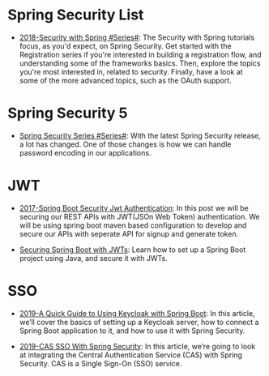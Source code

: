 # Spring Security List

- [2018-Security with Spring #Series#](https://www.baeldung.com/security-spring): The Security with Spring tutorials focus, as you'd expect, on Spring Security. Get started with the Registration series if you're interested in building a registration flow, and understanding some of the frameworks basics. Then, explore the topics you're most interested in, related to security. Finally, have a look at some of the more advanced topics, such as the OAuth support.

# Spring Security 5

- [Spring Security Series #Series#](https://www.baeldung.com/tag/spring-security-5/): With the latest Spring Security release, a lot has changed. One of those changes is how we can handle password encoding in our applications.

# JWT

- [2017-Spring Boot Security Jwt Authentication](https://www.devglan.com/spring-security/spring-boot-jwt-auth): In this post we will be securing our REST APIs with JWT(JSOn Web Token) authentication. We will be using spring boot maven based configuration to develop and secure our APIs with seperate API for signup and generate token.

- [Securing Spring Boot with JWTs](https://auth0.com/blog/securing-spring-boot-with-jwts/): Learn how to set up a Spring Boot project using Java, and secure it with JWTs.

# SSO

- [2019-A Quick Guide to Using Keycloak with Spring Boot](https://www.baeldung.com/spring-boot-keycloak): In this article, we’ll cover the basics of setting up a Keycloak server, how to connect a Spring Boot application to it, and how to use it with Spring Security.

- [2019-CAS SSO With Spring Security](https://www.baeldung.com/spring-security-cas-sso): In this article, we’re going to look at integrating the Central Authentication Service (CAS) with Spring Security. CAS is a Single Sign-On (SSO) service.

